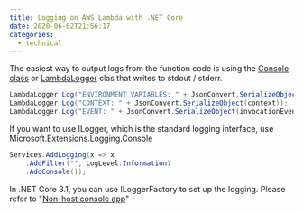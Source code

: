 ```yaml
---
title: Logging on AWS Lambda with .NET Core
date: 2020-06-02T21:56:17
categories:
  - technical
---
```



The easiest way to output logs from the function code is using the [Console class](https://docs.microsoft.com/en-us/dotnet/api/system.console?view=netcore-3.1) or [LambdaLogger](https://docs.aws.amazon.com/lambda/latest/dg/lambda-csharp.html) clas that writes to stdout / stderr. 

```csharp
LambdaLogger.Log("ENVIRONMENT VARIABLES: " + JsonConvert.SerializeObject(System.Environment.GetEnvironmentVariables()));
LambdaLogger.Log("CONTEXT: " + JsonConvert.SerializeObject(context));
LambdaLogger.Log("EVENT: " + JsonConvert.SerializeObject(invocationEvent));
```

If you want to use ILogger, which is the standard logging interface, use Microsoft.Extensions.Logging.Console

```csharp
Services.AddLogging(x => x
    .AddFilter("", LogLevel.Information)
    .AddConsole());
```

In .NET Core 3.1, you can use ILoggerFactory to set up the logging. Please refer to "[Non-host console app](https://docs.microsoft.com/en-us/aspnet/core/fundamentals/logging/?view=aspnetcore-3.1#non-host-console-app)"

